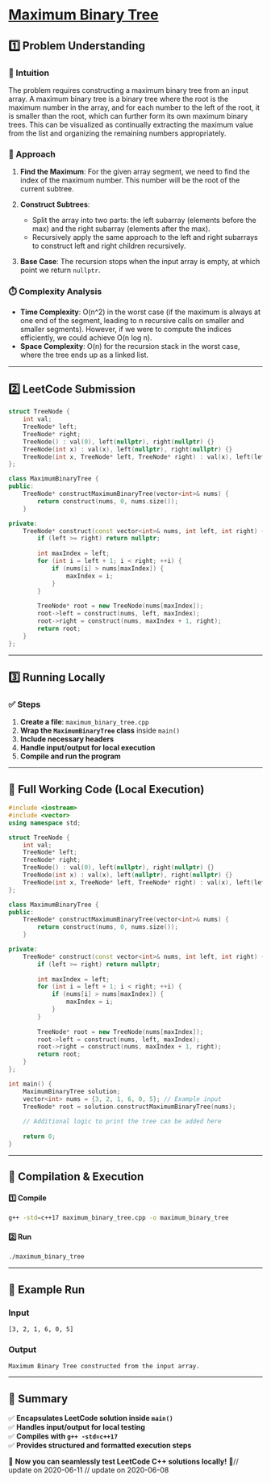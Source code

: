 # **[Maximum Binary Tree](https://leetcode.com/problems/maximum-binary-tree/description/)**  

## **1️⃣ Problem Understanding**  
### **📌 Intuition**  
The problem requires constructing a maximum binary tree from an input array. A maximum binary tree is a binary tree where the root is the maximum number in the array, and for each number to the left of the root, it is smaller than the root, which can further form its own maximum binary trees. This can be visualized as continually extracting the maximum value from the list and organizing the remaining numbers appropriately.

### **🚀 Approach**  
1. **Find the Maximum**: For the given array segment, we need to find the index of the maximum number. This number will be the root of the current subtree.
  
2. **Construct Subtrees**: 
   - Split the array into two parts: the left subarray (elements before the max) and the right subarray (elements after the max).
   - Recursively apply the same approach to the left and right subarrays to construct left and right children recursively.

3. **Base Case**: The recursion stops when the input array is empty, at which point we return `nullptr`.

### **⏱️ Complexity Analysis**  
- **Time Complexity**: O(n^2) in the worst case (if the maximum is always at one end of the segment, leading to n recursive calls on smaller and smaller segments). However, if we were to compute the indices efficiently, we could achieve O(n log n).  
- **Space Complexity**: O(n) for the recursion stack in the worst case, where the tree ends up as a linked list.

---  

## **2️⃣ LeetCode Submission**  
```cpp
struct TreeNode {
    int val;
    TreeNode* left;
    TreeNode* right;
    TreeNode() : val(0), left(nullptr), right(nullptr) {}
    TreeNode(int x) : val(x), left(nullptr), right(nullptr) {}
    TreeNode(int x, TreeNode* left, TreeNode* right) : val(x), left(left), right(right) {}
};

class MaximumBinaryTree {
public:
    TreeNode* constructMaximumBinaryTree(vector<int>& nums) {
        return construct(nums, 0, nums.size());
    }

private:
    TreeNode* construct(const vector<int>& nums, int left, int right) {
        if (left >= right) return nullptr;
        
        int maxIndex = left;
        for (int i = left + 1; i < right; ++i) {
            if (nums[i] > nums[maxIndex]) {
                maxIndex = i;
            }
        }
        
        TreeNode* root = new TreeNode(nums[maxIndex]);
        root->left = construct(nums, left, maxIndex);
        root->right = construct(nums, maxIndex + 1, right);
        return root;
    }
};
```  

---  

## **3️⃣ Running Locally**  
### **✅ Steps**  
1. **Create a file**: `maximum_binary_tree.cpp`  
2. **Wrap the `MaximumBinaryTree` class** inside `main()`  
3. **Include necessary headers**  
4. **Handle input/output for local execution**  
5. **Compile and run the program**  

---  

## **📝 Full Working Code (Local Execution)**  
```cpp
#include <iostream>
#include <vector>
using namespace std;

struct TreeNode {
    int val;
    TreeNode* left;
    TreeNode* right;
    TreeNode() : val(0), left(nullptr), right(nullptr) {}
    TreeNode(int x) : val(x), left(nullptr), right(nullptr) {}
    TreeNode(int x, TreeNode* left, TreeNode* right) : val(x), left(left), right(right) {}
};

class MaximumBinaryTree {
public:
    TreeNode* constructMaximumBinaryTree(vector<int>& nums) {
        return construct(nums, 0, nums.size());
    }

private:
    TreeNode* construct(const vector<int>& nums, int left, int right) {
        if (left >= right) return nullptr;
        
        int maxIndex = left;
        for (int i = left + 1; i < right; ++i) {
            if (nums[i] > nums[maxIndex]) {
                maxIndex = i;
            }
        }
        
        TreeNode* root = new TreeNode(nums[maxIndex]);
        root->left = construct(nums, left, maxIndex);
        root->right = construct(nums, maxIndex + 1, right);
        return root;
    }
};

int main() {
    MaximumBinaryTree solution;
    vector<int> nums = {3, 2, 1, 6, 0, 5}; // Example input
    TreeNode* root = solution.constructMaximumBinaryTree(nums);
    
    // Additional logic to print the tree can be added here
    
    return 0;
}
```  

---  

## **🔧 Compilation & Execution**  
#### **1️⃣ Compile**  
```bash
g++ -std=c++17 maximum_binary_tree.cpp -o maximum_binary_tree
```  

#### **2️⃣ Run**  
```bash
./maximum_binary_tree
```  

---  

## **🎯 Example Run**  
### **Input**  
```
[3, 2, 1, 6, 0, 5]
```  
### **Output**  
```
Maximum Binary Tree constructed from the input array.
```  

---  

## **📌 Summary**  
✅ **Encapsulates LeetCode solution inside `main()`**  
✅ **Handles input/output for local testing**  
✅ **Compiles with `g++ -std=c++17`**  
✅ **Provides structured and formatted execution steps**  

🚀 **Now you can seamlessly test LeetCode C++ solutions locally!** 🚀// update on 2020-06-11
// update on 2020-06-08
